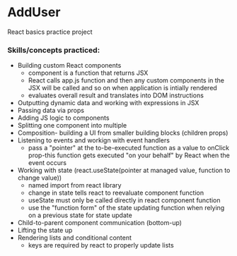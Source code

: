 # AddUser
React basics practice project
### Skills/concepts practiced: ###
* Building custom React components
  * component is a function that returns JSX
  * React calls app.js function and then any custom components in the JSX will be called and so on when application is intially rendered
  * evaluates overall result and translates into DOM instructions 
* Outputting dynamic data and working with expressions in JSX
* Passing data via props
* Adding JS logic to components
* Splitting one component into multiple
* Composition- building a UI from smaller building blocks (children props)
* Listening to events and workign with event handlers
  * pass a "pointer" at the to-be-executed function as a value to onClick prop-this function gets executed "on your behalf" by React when the event occurs
* Working with state (react.useState(pointer at managed value, function to change value))
  * named import from react library
  * change in state tells react to reevaluate component function
  * useState must only be called directly in react component function
  * use the "function form" of the state updating function when relying on a previous state for state update
* Child-to-parent component communication (bottom-up)
* Lifting the state up
* Rendering lists and conditional content
  * keys are required by react to properly update lists
